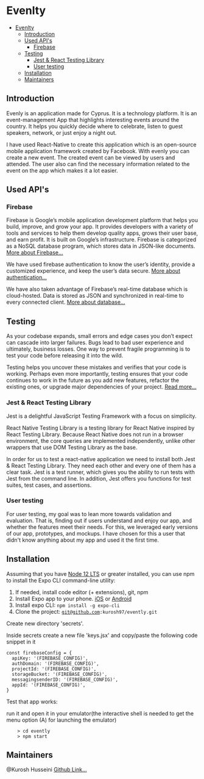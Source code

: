 # Evenlty

- [Evenlty](#evenlty)
  - [Introduction](#introduction)
  - [Used API's](#used-apis)
    - [Firebase](#firebase)
  - [Testing](#testing)
    - [Jest & React Testing Library](#jest--react-testing-library)
    - [User testing](#user-testing)
  - [Installation](#installation)
  - [Maintainers](#maintainers)

## Introduction
Evenly is an application made for Cyprus. It is a technology platform. It is an event-management App that highlights interesting events around the country. It helps you quickly decide where to celebrate, listen to guest speakers, network, or just enjoy a night out. 

I have used React-Native to create this application which is an open-source mobile application framework created by Facebook.
With evenly you can create a new event. The created event can be viewed by users and attended. The user also can find the necessary information related to the event on the app which makes it a lot easier.  

## Used API's

### Firebase

Firebase is Google’s mobile application development platform that helps you build, improve, and grow your app. It provides developers with a variety of tools and services to help them develop quality apps, grows their user base, and earn profit. It is built on Google’s infrastructure. Firebase is categorized as a NoSQL database program, which stores data in JSON-like documents. <a href="https://medium.com/firebase-developers/what-is-firebase-the-complete-story-abridged-bcc730c5f2c0">More about Firebase...</a>

We have used firebase authentication to know the user’s identity, provide a customized experience, and keep the user’s data secure. <a href="https://firebase.google.com/docs/auth">More about authentication...</a>

We have also taken advantage of Firebase’s real-time database which is cloud-hosted. Data is stored as JSON and synchronized in real-time to every connected client. <a href="https://firebase.google.com/docs/database">More about database...</a>


## Testing

As your codebase expands, small errors and edge cases you don’t expect can cascade into larger failures. Bugs lead to bad user experience and ultimately, business losses. One way to prevent fragile programming is to test your code before releasing it into the wild.

Testing helps you uncover these mistakes and verifies that your code is working. Perhaps even more importantly, testing ensures that your code continues to work in the future as you add new features, refactor the existing ones, or upgrade major dependencies of your project. <a href="https://reactnative.dev/docs/testing-overview">Read more...</a>

### Jest & React Testing Library

Jest is a delightful JavaScript Testing Framework with a focus on simplicity.

React Native Testing Library is a testing library for React Native inspired by React Testing Library. Because React Native does not run in a browser environment, the core queries are implemented independently, unlike other wrappers that use DOM Testing Library as the base.

In order for us to test a react-native application we need to install both Jest & React Testing Library. They need each other and every one of them has a clear task. Jest is a test runner, which gives you the ability to run tests with Jest from the command line. In addition, Jest offers you functions for test suites, test cases, and assertions.

### User testing

For user testing, my goal was to lean more towards validation and evaluation. That is, finding out if users understand and enjoy our app, and whether the features meet their needs. For this, we leveraged early versions of our app, prototypes, and mockups. I have chosen for this a user that didn't know anything about my app and used it the first time.


## Installation

Assuming that you have [Node 12 LTS](https://nodejs.org/en/download/) or greater installed, you can use npm to install the Expo CLI command-line utility:

1. If needed, install code editor (+ extensions), git, npm</li>
2. Install Expo app to your phone. <a href="https://apps.apple.com/us/app/expo-client/id982107779">iOS</a>
   or <a href="https://play.google.com/store/apps/details?id=host.exp.exponent&hl=fi">Android</a></li>
3. Install expo CLI: <code>npm install -g expo-cli</code></li>
4. Clone the project: <code>git@github.com:kurosh97/evently.git</code></li>

Create new directory 'secrets'.

Inside secrets create a new file 'keys.jsx' and copy/paste the following code snippet in it</li>

```
const firebaseConfig = {
  apiKey: '(FIREBASE_CONFIG)',
  authDomain: '(FIREBASE_CONFIG)',
  projectId: '(FIREBASE_CONFIG)',
  storageBucket: '(FIREBASE_CONFIG)',
  messagingsenderID: '(FIREBASE_CONFIG)',
  appId: '(FIREBASE_CONFIG)',
}

```

Test that app works:

run it and open it in your emulator(the interactive shell is needed to get the menu option (A) for launching the emulator)

        > cd evently
        > npm start


## Maintainers

@Kurosh Husseini <a href="https://github.com/kurosh97">Github Link...</a><br/>


